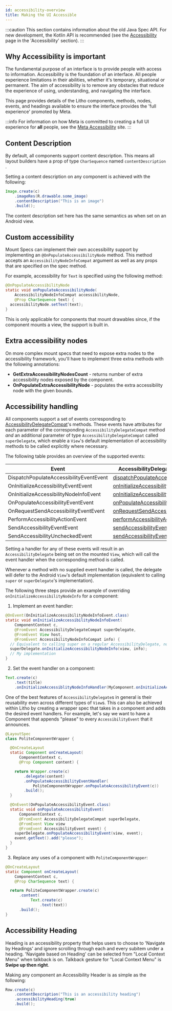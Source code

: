 ```yaml
---
id: accessibility-overview
title: Making the UI Accessible
---
```


:::caution
This section contains information about the old Java Spec API.
For new development, the Kotlin API is recommended (see the [Accessibility](accessibility/accessibility.mdx) page in the 'Accessibility' section).
:::

## Why Accessibility is important

The fundamental purpose of an interface is to provide people with access to information. Accessibility is the foundation of an interface. All people experience limitations in their abilities, whether it's temporary, situational or permanent. The aim of accessibility is to remove any obstacles that reduce the experience of using, understanding, and navigating the interface.

This page provides details of the Litho components, methods, nodes, events, and headings available to ensure the interface provides the 'full experience' promoted by Meta.

:::info
For information on how Meta is committed to creating a full UI experience for **all** people, see the [Meta Accessibility](https://en-gb.facebook.com/accessibility/) site.
:::

## Content Description

By default, all components support content description. This means all layout builders have a prop of type `CharSequence` named `contentDescription` .

Setting a content description on any component is achieved with the following:

```java
Image.create(c)
    .imageRes(R.drawable.some_image)
    .contentDescription("This is an image")
    .build();
```

The content description set here has the same semantics as when set on an Android view.

## Custom accessibility

Mount Specs can implement their own accessibility support by implementing an `@OnPopulateAccessibilityNode` method. This method accepts an `AccessibilityNodeInfoCompat` argument as well as any props that are specified on the spec method.

For example, accessibility for `Text` is specified using the following method:

```java
@OnPopulateAccessibilityNode
static void onPopulateAccessibilityNode(
    AccessibilityNodeInfoCompat accessibilityNode,
    @Prop CharSequence text) {
  accessibilityNode.setText(text);
}
```

This is only applicable for components that mount drawables since, if the component mounts a view, the support is built in.

## Extra accessibility nodes

On more complex mount specs that need to expose extra nodes to the accessibility framework, you'll have to implement three extra methods with the following annotations:

* **GetExtraAccessibilityNodesCount** - returns number of extra accessibility nodes exposed by the component.
* **OnPopulateExtraAccessibilityNode** - populates the extra accessibility node with the given bounds.

## Accessibility handling

All components support a set of events corresponding to [AccessibilityDelegateCompat](https://developer.android.com/reference/android/support/v4/view/AccessibilityDelegateCompat.html)'s methods.
These events have attributes for each parameter of the corresponding `AccessibilityDelegateCompat` method *and* an additional parameter of type `AccessibilityDelegateCompat` called `superDelegate`, which enable a `View`'s default implementation of accessibility methods to be called explicitly where necessary.

The following table provides an overview of the supported events:

| Event | AccessibilityDelegate method
| ----- | ----------------------------
| DispatchPopulateAccessibilityEventEvent | <a href="https://developer.android.com/reference/android/support/v4/view/AccessibilityDelegateCompat.html#dispatchPopulateAccessibilityEvent(android.view.View, android.view.accessibility.AccessibilityEvent)">dispatchPopulateAccessibilityEvent</a>
| OnInitializeAccessibilityEventEvent | <a href="https://developer.android.com/reference/android/support/v4/view/AccessibilityDelegateCompat.html#onInitializeAccessibilityEvent(android.view.View, android.view.accessibility.AccessibilityEvent)">onInitializeAccessibilityEvent</a>
| OnInitializeAccessibilityNodeInfoEvent | <a href="https://developer.android.com/reference/android/support/v4/view/AccessibilityDelegateCompat.html#onInitializeAccessibilityNodeInfo(android.view.View, android.support.v4.view.accessibility.AccessibilityNodeInfoCompat)">onInitializeAccessibilityNodeInfo</a>
| OnPopulateAccessibilityEventEvent | <a href="https://developer.android.com/reference/android/support/v4/view/AccessibilityDelegateCompat.html#onPopulateAccessibilityEvent(android.view.View, android.view.accessibility.AccessibilityEvent)">onPopulateAccessibilityEvent</a>
| OnRequestSendAccessibilityEventEvent | <a href="https://developer.android.com/reference/android/support/v4/view/AccessibilityDelegateCompat.html#onRequestSendAccessibilityEvent(android.view.ViewGroup, android.view.View, android.view.accessibility.AccessibilityEvent)">onRequestSendAccessibilityEvent</a>
| PerformAccessibilityActionEvent | <a href="https://developer.android.com/reference/android/support/v4/view/AccessibilityDelegateCompat.html#performAccessibilityAction(android.view.View, int, android.os.Bundle)">performAccessibilityAction</a>
| SendAccessibilityEventEvent | <a href="https://developer.android.com/reference/android/support/v4/view/AccessibilityDelegateCompat.html#sendAccessibilityEvent(android.view.View, int)">sendAccessibilityEvent</a>
| SendAccessibilityUncheckedEvent |  <a href="https://developer.android.com/reference/android/support/v4/view/AccessibilityDelegateCompat.html#sendAccessibilityEventUnchecked(android.view.View, android.view.accessibility.AccessibilityEvent)">sendAccessibilityEventUnchecked</a>

Setting a handler for any of these events will result in an `AccessibilityDelegate` being set on the mounted `View`, which will call the event handler when the corresponding method is called.

Whenever a method with no supplied event handler is called, the delegate will defer to the Android `View`'s default implementation (equivalent to calling `super` or `superDelegate`'s implementation).

The following three steps provide an example of overriding `onInitializeAccessibilityNodeInfo` for a component:

1. Implement an event handler:

```java
@OnEvent(OnInitializeAccessibilityNodeInfoEvent.class)
static void onInitializeAccessibilityNodeInfoEvent(
    ComponentContext c,
    @FromEvent AccessibilityDelegateCompat superDelegate,
    @FromEvent View host,
    @FromEvent AccessibilityNodeInfoCompat info) {
  // Equivalent to calling super on a regular AccessibilityDelegate, not required
  superDelegate.onInitializeAccessibilityNodeInfo(view, info);
  // My implementation
}
```

2. Set the event handler on a component:

```java
Text.create(c)
    .text(title)
    .onInitializeAccessiblityNodeInfoHandler(MyComponent.onInitializeAccessibilityNodeInfoEvent(c));
```

One of the best features of `AccessibilityDelegate`s in general is their reusability even across different types of `View`s. This can also be achieved within Litho by creating a wrapper spec that takes in a component and adds the desired event handlers. For example, let's say we want to have a Component that appends "please" to every `AccessibilityEvent` that it announces.

```java
@LayoutSpec
class PoliteComponentWrapper {

  @OnCreateLayout
  static Component onCreateLayout(
      ComponentContext c,
      @Prop Component content) {

    return Wrapper.create(c)
        .delegate(content)
        .onPopulateAccessibilityEventHandler(
            PoliteComponentWrapper.onPopulateAccessibilityEvent(c))
        .build();
  }

  @OnEvent(OnPopulateAccessibilityEvent.class)
  static void onPopulateAccessibilityEvent(
      ComponentContext c,
      @FromEvent AccessibilityDelegateCompat superDelegate,
      @FromEvent View view
      @FromEvent AccessibilityEvent event) {
    superDelegate.onPopulateAccessibilityEvent(view, event);
    event.getText().add("please");
  }
}
```

3. Replace any uses of a component with `PoliteComponentWrapper`:

```java
@OnCreateLayout
static Component onCreateLayout(
    ComponentContext c,
    @Prop CharSequence text) {

  return PoliteComponentWrapper.create(c)
      .content(
           Text.create(c)
               .text(text))
      .build();
}
```

## Accessibility Heading

Heading is an accessibility property that helps users to choose to 'Navigate by Headings' and ignore scrolling through each and every subitem under a heading. 'Navigate based on Heading' can be selected from "Local Context Menu" when talkback is on. Talkback gesture for "Local Context Menu" is **Swipe up then right**.

Making any component an Accessibility Header is as simple as the following:

```java
Row.create(c)
    .contentDescription("This is an accessibility heading")
    .accessibilityHeading(true)
    .build();
```

